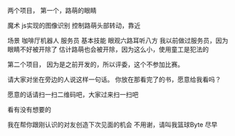 两个项目，
第一个，路萌的眼睛

魔术
js实现的图像识别
控制路萌头部转动，靠近

场景
咖啡厅机器人
服务员 基本技能 眼观六路耳听八方
我以前做过服务员，因为眼睛不好被开除了
估计路萌也会被开除，因为这么小，使用童工是犯法的

第二个项目，
因为是之前开发的，所以评委，这个不参加比赛。

请大家对坐在旁边的人说这样一句话。
你放在那看完了的书，愿意给我看吗？

愿意的话请扫一扫二维码吧，大家过来扫一扫吧

看有没有想要的

我在帮你跟刚认识的对友创造下次见面的机会
不用谢，请叫我篮球Byte
尽早